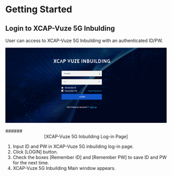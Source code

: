 # Getting Started

## Login to XCAP-Vuze 5G Inbulding
User can access to XCAP-Vuze 5G Inbuilding with an authenticated ID/PW.





<p align="center">
  <img src="https://github.com/Innowireless-SE/5G_Vuze_Inbuilding_User_Manual/blob/master/docs/images/1-3.png?raw=true">
</p>
######<center>[XCAP-Vuze 5G Inbuilding Log-in Page]</center>  



1.	Input ID and PW in XCAP-Vuze 5G inbuilding log-in page.
2.	Click [LOGIN] button.
3.	Check the boxes [Remember ID] and [Remember PW] to save ID and PW for the next time.
4.	XCAP-Vuze 5G Inbuilding Main window appears.
